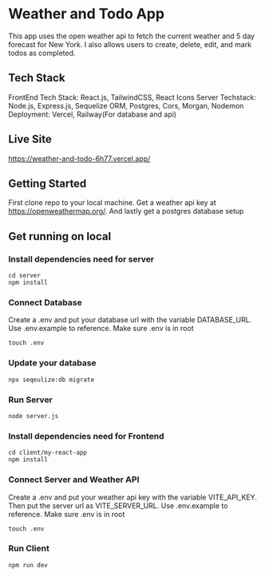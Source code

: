 # Weather and Todo App

This app uses the open weather api to fetch the current weather and 5 day forecast for New York. I also allows users to create, delete, edit, and mark todos as completed.
## Tech Stack

FrontEnd Tech Stack: React.js, TailwindCSS, React Icons
Server Techstack: Node.js, Express.js, Sequelize ORM, Postgres, Cors, Morgan, Nodemon
Deployment: Vercel, Railway(For database and api)

## Live Site

https://weather-and-todo-6h77.vercel.app/

## Getting Started

First clone repo to your local machine. Get a weather api key at https://openweathermap.org/. And lastly get a postgres database setup

## Get running on local

### Install dependencies need for server

```
cd server
npm install
```

### Connect Database
Create a .env and put your database url with the variable DATABASE_URL. Use .env.example to reference. Make sure .env is in root 

```
touch .env
```
### Update your database

```
npx seqeulize:db migrate
```

### Run Server

```
node server.js
```

### Install dependencies need for Frontend

```
cd client/my-react-app
npm install
```

### Connect Server and Weather API
Create a .env and put your weather api key with the variable VITE_API_KEY. Then put the server url as VITE_SERVER_URL. Use .env.example to reference. Make sure .env is in root 

```
touch .env
```

### Run Client

```
npm run dev
```





